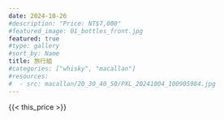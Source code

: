 ```yaml
---
date: 2024-10-26
#description: "Price: NT$7,000"
#featured_image: 01_bottles_front.jpg
featured: true
#type: gallery
#sort_by: Name
title: 旅行組
#categories: ["whisky", "macallan"]
#resources:
#  - src: macallan/20_30_40_50/PXL_20241004_100905984.jpg
---
```

{{< this_price >}}
